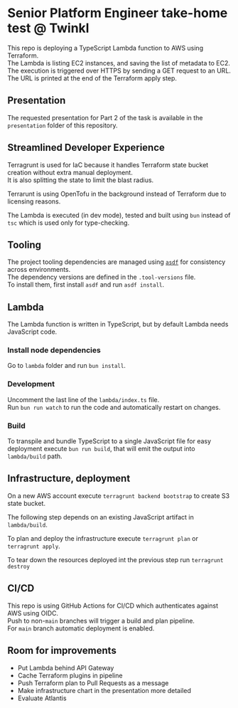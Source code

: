 # Senior Platform Engineer take-home test @ Twinkl

This repo is deploying a TypeScript Lambda function to AWS using Terraform.  
The Lambda is listing EC2 instances, and saving the list of metadata to EC2.  
The execution is triggered over HTTPS by sending a GET request to an URL.  
The URL is printed at the end of the Terraform apply step.

## Presentation

The requested presentation for Part 2 of the task is available in the `presentation` folder of this repository.

## Streamlined Developer Experience

Terragrunt is used for IaC because it handles Terraform state bucket creation without extra manual deployment.  
It is also splitting the state to limit the blast radius.

Terrarunt is using OpenTofu in the background instead of Terraform due to licensing reasons.

The Lambda is executed (in dev mode), tested and built using `bun` instead of `tsc` which is used only for type-checking.

## Tooling

The project tooling dependencies are managed using [`asdf`](https://asdf-vm.com/) for consistency across environments.  
The dependency versions are defined in the `.tool-versions` file.  
To install them, first install `asdf` and run `asdf install`.

## Lambda

The Lambda function is written in TypeScript, but by default Lambda needs JavaScript code.

### Install node dependencies

Go to `lambda` folder and run `bun install`.

### Development

Uncomment the last line of the `lambda/index.ts` file.  
Run `bun run watch` to run the code and automatically restart on changes.

### Build

To transpile and bundle TypeScript to a single JavaScript file for easy deployment execute `bun run build`, that will emit the output into `lambda/build` path.

## Infrastructure, deployment

On a new AWS account execute `terragrunt backend bootstrap` to create S3 state bucket.

The following step depends on an existing JavaScript artifact in `lambda/build`.

To plan and deploy the infrastructure execute `terragrunt plan` or `terragrunt apply`.

To tear down the resources deployed int the previous step run `terragrunt destroy`

## CI/CD

This repo is using GitHub Actions for CI/CD which authenticates against AWS using OIDC.  
Push to non-`main` branches will trigger a build and plan pipeline.  
For `main` branch automatic deployment is enabled.

## Room for improvements

- Put Lambda behind API Gateway
- Cache Terraform plugins in pipeline
- Push Terraform plan to Pull Requests as a message
- Make infrastructure chart in the presentation more detailed
- Evaluate Atlantis
